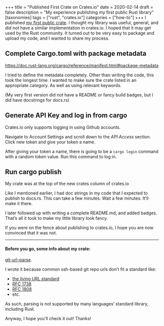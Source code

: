 +++
title = "Published First Crate on Crates.io"
date = 2020-02-14
draft = false 
description = "My experience publishing my first public Rust library"
[taxonomies]
tags = ["rust", "crates.io"]
categories = ["how-to"]
+++
I published [my first public crate](https://crates.io/crates/git-url-parse). I thought my library was useful, general, and did not have a similar implementation in crates.io. I hoped that it may get used by the Rust community. It turned out to be very easy to package and upload my code, and I wanted to share my process.

## Complete Cargo.toml with package metadata

https://doc.rust-lang.org/cargo/reference/manifest.html#package-metadata

I tried to define the metadata completely. Other than writing the code, this took the longest time. I wanted to make sure the crate listed in an appropriate category. As well as using relevant keywords.

(My very first version did not have a README or fancy build badges, but I did have docstrings for docs.rs)

## Generate API Key and log in from cargo

Crates.io only supports logging in using Github accounts.

Navigate to Account Settings and scroll down to the *API Access* section. Click new token and give your token a name.

After giving your token a name, there is going to be a `cargo login` command with a random token value. Run this command to log in.

## Run cargo publish

My crate was at the top of the new crates column of crates.io

Like I mentioned earlier, I had doc strings in my code that I expected to publish to docs.rs. This can take a few minutes. Wait a few minutes. It’ll make it there.

I later followed up with writing a complete README.md, and added badges. That’s all it took to make my little library look fancy.

If you were on the fence about publishing to crates.io, I hope you are now convinced that it was not.

---

#### Before you go, some info about my crate:
[git-url-parse](https://crates.io/crates/git-url-parse).

I wrote it because common ssh-based git repo urls don’t fit a standard like:
* [the living URL standard](https://url.spec.whatwg.org/)
* [RFC 1738](https://tools.ietf.org/html/rfc1738)
* [RFC 1808](https://tools.ietf.org/html/rfc1808.html)
* etc.

As such, parsing is not supported by many languages’ standard library, including Rust.

Anyway, I hope you'll check it out! Thanks!